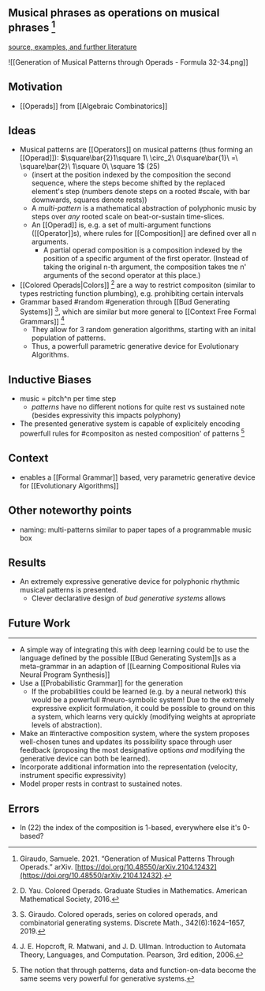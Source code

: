 ## Musical phrases as operations on musical phrases [^@giraudoGenerationMusicalPatterns2021]
[source, examples, and further literature](https://github.com/SamueleGiraudo/Bud-Music-Box)

![[Generation of Musical Patterns through Operads - Formula 32-34.png]]

## Motivation
- [[Operads]] from [[Algebraic Combinatorics]]

## Ideas
- Musical patterns are [[Operators]] on musical patterns (thus forming an [[Operad]]): $\square\bar{2}1\square 1\ \circ_2\ 0\square\bar{1}\ =\ \square\bar{2}\ 1\square 0\ \square 1$ (25)
	- (insert at the position indexed by the composition the second sequence, where the steps become shifted by the replaced element's step (numbers denote steps on a rooted #scale, with bar downwards, squares denote rests))
	- A *multi-pattern* is a mathematical abstraction of polyphonic music by steps over *any* rooted scale on beat-or-sustain time-slices. 
	- An [[Operad]] is, e.g. a set of multi-argument functions ([[Operator]]s), where rules for [[Composition]] are defined over all n arguments. 
		- A partial operad composition is a composition indexed by the position of a specific argument of the first operator. (Instead of taking the original n-th argument, the composition takes tne n' arguments of the second operator at this place.)
- [[Colored Operads|Colors]] [^12] are a way to restrict compositon (similar to types restricting function plumbing), e.g. prohibiting certain intervals
- Grammar based #random #generation through [[Bud Generating Systems]] [^5], which are similar but more general to [[Context Free Formal Grammars]] [^8]
	- They allow for 3 random generation algorithms, starting with an inital population of patterns.
	- Thus, a powerfull parametric generative device for Evolutionary Algorithms.

## Inductive Biases
- music = pitch^n per time step
	- *patterns* have no different notions for quite rest vs sustained note (besides expressivity this impacts polyphony)
- The presented generative system is capable of explicitely encoding powerfull rules for #compositon as nested composition' of patterns [^1] 

## Context
- enables a [[Formal Grammar]] based, very parametric generative device for [[Evolutionary Algorithms]]

## Other noteworthy points 
- naming: multi-patterns similar to paper tapes of a programmable music box

## Results
- An extremely expressive generative device for polyphonic rhythmic musical patterns is presented. 
	- Clever declarative design of *bud generative systems* allows 

## Future Work
---
- A simple way of integrating this with deep learning could be to use the language defined by the possible [[Bud Generating System]]s as a meta-grammar in an adaption of [[Learning Compositional Rules via Neural Program Synthesis]] 
- Use a [[Probabilistic Grammar]] for the generation 
	- If the probabilities could be learned (e.g. by a neural network) this would be a powerfull #neuro-symbolic system! Due to the extremely expressive explicit formulation, it could be possible to ground on this a system, which learns very quickly (modifying weights at apropriate levels of abstraction). 
- Make an #interactive composition system, where the system proposes well-chosen tunes and updates its possibility space through user feedback (proposing the most designative options *and* modifying the generative device can both be learned).
- Incorporate additional information into the representation (velocity, instrument specific expressivity)
- Model proper rests in contrast to sustained notes.


## Errors
- In (22) the index of the composition is 1-based, everywhere else it's 0-based?




[^1]: The notion that through patterns, data and function-on-data become the same seems very powerful for generative systems.


[^5]: S. Giraudo. Colored operads, series on colored operads, and combinatorial generating systems. Discrete Math., 342(6):1624–1657, 2019.

[^8]: J. E. Hopcroft, R. Matwani, and J. D. Ullman. Introduction to Automata Theory, Languages, and Computation. Pearson, 3rd edition, 2006.

[^12]:  D. Yau. Colored Operads. Graduate Studies in Mathematics. American Mathematical Society, 2016.

[^@giraudoGenerationMusicalPatterns2021]: Giraudo, Samuele. 2021. “Generation of Musical Patterns Through Operads.” arXiv. [https://doi.org/10.48550/arXiv.2104.12432](https://doi.org/10.48550/arXiv.2104.12432).


